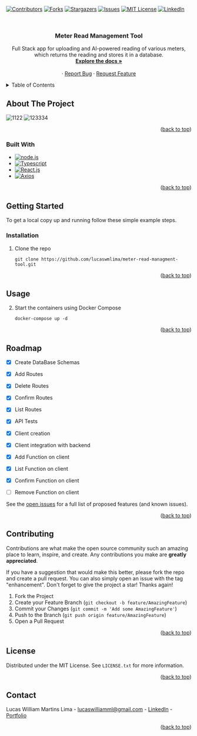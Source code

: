 <a name="readme-top"></a>

[![Contributors][contributors-shield]][contributors-url]
[![Forks][forks-shield]][forks-url]
[![Stargazers][stars-shield]][stars-url]
[![Issues][issues-shield]][issues-url]
[![MIT License][license-shield]][license-url]
[![LinkedIn][linkedin-shield]][linkedin-url]



<!-- PROJECT LOGO -->
<br />
<div align="center">

<h3 align="center">Meter Read Management Tool</h3>

  <p align="center">
    Full Stack app for uploading and AI-powered reading of various meters, which returns the reading and stores it in a database.
    <br />
    <a href="https://github.com/lucaswmlima/meter-read-managment-tool"><strong>Explore the docs »</strong></a>
    <br />
    <br />
    ·
    <a href="https://github.com/lucaswmlima/meter-read-managment-tool/issues">Report Bug</a>
    ·
    <a href="https://github.com/lucaswmlima/meter-read-managment-tool/issues">Request Feature</a>
  </p>
</div>



<!-- TABLE OF CONTENTS -->
<details>
  <summary>Table of Contents</summary>
  <ol>
    <li>
      <a href="#about-the-project">About The Project</a>
      <ul>
        <li><a href="#built-with">Built With</a></li>
      </ul>
    </li>
    <li>
      <a href="#getting-started">Getting Started</a>
      <ul>
        <li><a href="#prerequisites">Prerequisites</a></li>
        <li><a href="#installation">Installation</a></li>
      </ul>
    </li>
    <li><a href="#usage">Usage</a></li>
    <li><a href="#roadmap">Roadmap</a></li>
    <li><a href="#contributing">Contributing</a></li>
    <li><a href="#license">License</a></li>
    <li><a href="#contact">Contact</a></li>
  </ol>
</details>



<!-- ABOUT THE PROJECT -->
## About The Project
![1122](https://github.com/user-attachments/assets/db190c74-019f-471c-bb0f-62da864122d5)
![123334](https://github.com/user-attachments/assets/a4cfb57a-33da-4e76-81b7-157fd31d66d0)


<p align="right">(<a href="#readme-top">back to top</a>)</p>



### Built With
* [![node.js][Node.js]][Node.js-url]
* [![Typescript][Typescript]][Typescript-url]
* [![React.js][React.js]][React.js-url]
* [![Axios][Axios]][Axios-url]

<p align="right">(<a href="#readme-top">back to top</a>)</p>



<!-- GETTING STARTED -->
## Getting Started

To get a local copy up and running follow these simple example steps.

### Installation

1. Clone the repo
   ```
   git clone https://github.com/lucaswmlima/meter-read-managment-tool.git
   ```

<p align="right">(<a href="#readme-top">back to top</a>)</p>

<!-- USAGE EXAMPLES -->
## Usage

2. Start the containers using Docker Compose
   ```
   docker-compose up -d
   ```

<p align="right">(<a href="#readme-top">back to top</a>)</p>



<!-- ROADMAP -->
## Roadmap

- [x] Create DataBase Schemas
- [x] Add Routes
- [x] Delete Routes
- [x] Confirm Routes
- [x] List Routes
- [x] API Tests
- [x] Client creation
- [x] Client integration with backend
- [x] Add Function on client
- [x] List Function on client
- [X] Confirm Function on client
- [ ] Remove Function on client

      
See the [open issues](https://github.com/lucaswmlima/meter-read-managment-tool/issues) for a full list of proposed features (and known issues).

<p align="right">(<a href="#readme-top">back to top</a>)</p>



<!-- CONTRIBUTING -->
## Contributing

Contributions are what make the open source community such an amazing place to learn, inspire, and create. Any contributions you make are **greatly appreciated**.

If you have a suggestion that would make this better, please fork the repo and create a pull request. You can also simply open an issue with the tag "enhancement".
Don't forget to give the project a star! Thanks again!

1. Fork the Project
2. Create your Feature Branch (`git checkout -b feature/AmazingFeature`)
3. Commit your Changes (`git commit -m 'Add some AmazingFeature'`)
4. Push to the Branch (`git push origin feature/AmazingFeature`)
5. Open a Pull Request

<p align="right">(<a href="#readme-top">back to top</a>)</p>



<!-- LICENSE -->
## License

Distributed under the MIT License. See `LICENSE.txt` for more information.

<p align="right">(<a href="#readme-top">back to top</a>)</p>



<!-- CONTACT -->
## Contact

Lucas William Martins Lima - lucaswilliamml@gmail.com - [LinkedIn][linkedin-url] - [Portfolio][portfolio-url]

<p align="right">(<a href="#readme-top">back to top</a>)</p>

<!-- MARKDOWN LINKS & IMAGES -->
<!-- https://www.markdownguide.org/basic-syntax/#reference-style-links -->
[contributors-shield]: https://img.shields.io/github/contributors/lucaswmlima/meter-read-managment-tool.svg?style=for-the-badge
[contributors-url]: https://github.com/lucaswmlima/meter-read-managment-tool/graphs/contributors
[forks-shield]: https://img.shields.io/github/forks/lucaswmlima/meter-read-managment-tool.svg?style=for-the-badge
[forks-url]: https://github.com/lucaswmlima/meter-read-managment-tool/network/members
[stars-shield]: https://img.shields.io/github/stars/lucaswmlima/meter-read-managment-tool.svg?style=for-the-badge
[stars-url]: https://github.com/lucaswmlima/meter-read-managment-tool/stargazers
[issues-shield]: https://img.shields.io/github/issues/lucaswmlima/meter-read-managment-tool.svg?style=for-the-badge
[issues-url]: https://github.com/lucaswmlima/meter-read-managment-tool/issues
[license-shield]: https://img.shields.io/github/license/lucaswmlima/meter-read-managment-tool.svg?style=for-the-badge
[license-url]: https://github.com/lucaswmlima/meter-read-managment-tool/blob/master/LICENSE.txt
[linkedin-shield]: https://img.shields.io/badge/-LinkedIn-black.svg?style=for-the-badge&logo=linkedin&colorB=555
[linkedin-url]: https://linkedin.com/in/https://www.linkedin.com/in/lucaswmlima/
[portfolio-url]: https://portfolio-lucaswilliam.vercel.app/#projects
[product-screenshot]: https://raw.githubusercontent.com/LucaswmLima/meter-read-managment-tool/main/assets/1.png
[HTML]: https://img.shields.io/badge/HTML-E44D26?style=for-the-badge&logo=html5&logoColor=white
[HTML-url]: https://developer.mozilla.org/pt-BR/docs/Web/HTML
[CSS]: https://img.shields.io/badge/CSS-2862E9?style=for-the-badge&logo=css3&logoColor=white
[CSS-url]: https://developer.mozilla.org/pt-BR/docs/Web/CSS
[Javascript]: https://img.shields.io/badge/Javascript-E8D44D?style=for-the-badge&logo=javascript&logoColor=black
[Javascript-url]: https://developer.mozilla.org/pt-BR/docs/Web/JavaScript
[Typescript]: https://shields.io/badge/TypeScript-3178C6?logo=TypeScript&logoColor=FFF&style=flat-square
[Typescript-url]: https://www.typescriptlang.org
[Axios]: https://img.shields.io/badge/axios.js-854195?style=for-the-badge&logo=axios&logoColor=5A29E4
[Axios-url]: https://axios-http.com/ptbr/docs/intro
[node.js]: https://img.shields.io/badge/node.js-339933?style=for-the-badge&logo=Node.js&logoColor=white
[node.js-url]: https://nodejs.org/pt
[Next.js]: https://img.shields.io/badge/next.js-000000?style=for-the-badge&logo=nextdotjs&logoColor=white
[Next-url]: https://nextjs.org/
[React.js]: https://img.shields.io/badge/React-20232A?style=for-the-badge&logo=react&logoColor=61DAFB
[React.js-url]: https://reactjs.org/
[Redux]: https://img.shields.io/badge/Redux-764ABC?style=for-the-badge&logo=redux&logoColor=white
[Redux-url]: https://reactjs.org/
[Vue.js]: https://img.shields.io/badge/Vue.js-35495E?style=for-the-badge&logo=vuedotjs&logoColor=4FC08D
[Vue-url]: https://redux.js.org
[Angular.io]: https://img.shields.io/badge/Angular-DD0031?style=for-the-badge&logo=angular&logoColor=white
[Angular-url]: https://angular.io/
[Svelte.dev]: https://img.shields.io/badge/Svelte-4A4A55?style=for-the-badge&logo=svelte&logoColor=FF3E00
[Svelte-url]: https://svelte.dev/
[Laravel.com]: https://img.shields.io/badge/Laravel-FF2D20?style=for-the-badge&logo=laravel&logoColor=white
[Laravel-url]: https://laravel.com
[Bootstrap.com]: https://img.shields.io/badge/Bootstrap-563D7C?style=for-the-badge&logo=bootstrap&logoColor=white
[Bootstrap-url]: https://getbootstrap.com
[JQuery.com]: https://img.shields.io/badge/jQuery-0769AD?style=for-the-badge&logo=jquery&logoColor=white
[JQuery-url]: https://jquery.com 
[Python]: https://img.shields.io/badge/python-3670A0?style=for-the-badge&logo=python&logoColor=ffdd54
[Python-url]: https://www.python.org
[Pandas]: https://img.shields.io/badge/pandas-%23150458.svg?style=for-the-badge&logo=pandas&logoColor=white
[Pandas-url]: https://pandas.pydata.org
[NumPy]: https://img.shields.io/badge/numpy-%23013243.svg?style=for-the-badge&logo=numpy&logoColor=white
[NumPy-url]: https://numpy.org
[Matplotlib]: https://img.shields.io/badge/Matplotlib-%23ffffff.svg?style=for-the-badge&logo=Matplotlib&logoColor=black
[Matplotlib-url]: https://matplotlib.org
[Scikit-Learn]: https://img.shields.io/badge/scikit--learn-%23F7931E.svg?style=for-the-badge&logo=scikit-learn&logoColor=white
[Scikit-Learn-url]: scikit-learn.org
[Selenium]: https://img.shields.io/badge/-selenium-%43B02A?style=for-the-badge&logo=selenium&logoColor=white
[Selenium-url]: https://www.selenium.dev
